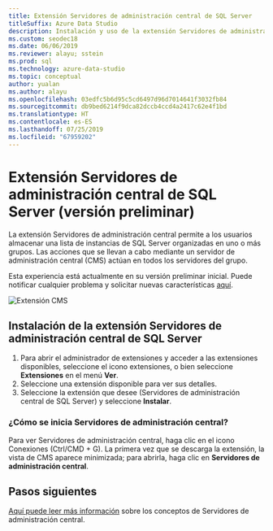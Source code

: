 ```yaml
---
title: Extensión Servidores de administración central de SQL Server
titleSuffix: Azure Data Studio
description: Instalación y uso de la extensión Servidores de administración central de SQL Server (versión preliminar) para Azure Data Studio
ms.custom: seodec18
ms.date: 06/06/2019
ms.reviewer: alayu; sstein
ms.prod: sql
ms.technology: azure-data-studio
ms.topic: conceptual
author: yualan
ms.author: alayu
ms.openlocfilehash: 03edfc5b6d95c5cd6497d96d7014641f3032fb84
ms.sourcegitcommit: db9bed6214f9dca82dccb4ccd4a2417c62e4f1bd
ms.translationtype: HT
ms.contentlocale: es-ES
ms.lasthandoff: 07/25/2019
ms.locfileid: "67959202"
---
```

# <a name="sql-server-central-management-servers-extension-preview"></a>Extensión Servidores de administración central de SQL Server (versión preliminar)
La extensión Servidores de administración central permite a los usuarios almacenar una lista de instancias de SQL Server organizadas en uno o más grupos. Las acciones que se llevan a cabo mediante un servidor de administración central (CMS) actúan en todos los servidores del grupo.

Esta experiencia está actualmente en su versión preliminar inicial. Puede notificar cualquier problema y solicitar nuevas características [aquí](https://github.com/microsoft/azuredatastudio/issues).

![Extensión CMS](media/sql-server-cms-extension/cms-list.png)

## <a name="install-the-sql-server-central-management-servers-extension"></a>Instalación de la extensión Servidores de administración central de SQL Server

1. Para abrir el administrador de extensiones y acceder a las extensiones disponibles, seleccione el icono extensiones, o bien seleccione **Extensiones** en el menú **Ver**.
2. Seleccione una extensión disponible para ver sus detalles.
1. Seleccione la extensión que desee (Servidores de administración central de SQL Server) y seleccione **Instalar**.

### <a name="how-do-i-start-central-management-servers"></a>¿Cómo se inicia Servidores de administración central?
 Para ver Servidores de administración central, haga clic en el icono Conexiones (Ctrl/CMD + G). La primera vez que se descarga la extensión, la vista de CMS aparece minimizada; para abrirla, haga clic en **Servidores de administración central**.

## <a name="next-steps"></a>Pasos siguientes
[Aquí puede leer más información](https://docs.microsoft.com/sql/ssms/register-servers/create-a-central-management-server-and-server-group) sobre los conceptos de Servidores de administración central.


